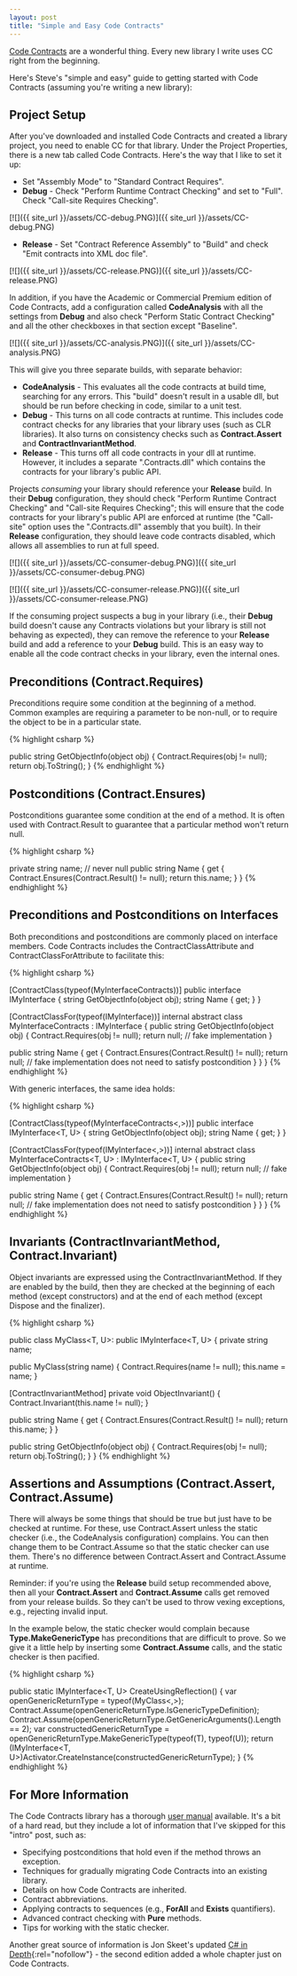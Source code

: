 ```yaml
---
layout: post
title: "Simple and Easy Code Contracts"
---
```

[Code Contracts](http://research.microsoft.com/en-us/projects/contracts/) are a wonderful thing. Every new library I write uses CC right from the beginning.

Here's Steve's "simple and easy" guide to getting started with Code Contracts (assuming you're writing a new library):

## Project Setup

After you've downloaded and installed Code Contracts and created a library project, you need to enable CC for that library. Under the Project Properties, there is a new tab called Code Contracts. Here's the way that I like to set it up:

- Set "Assembly Mode" to "Standard Contract Requires".
- **Debug** - Check "Perform Runtime Contract Checking" and set to "Full". Check "Call-site Requires Checking".

[![]({{ site_url }}/assets/CC-debug.PNG)]({{ site_url }}/assets/CC-debug.PNG)

- **Release** - Set "Contract Reference Assembly" to "Build" and check "Emit contracts into XML doc file".

[![]({{ site_url }}/assets/CC-release.PNG)]({{ site_url }}/assets/CC-release.PNG)

In addition, if you have the Academic or Commercial Premium edition of Code Contracts, add a configuration called **CodeAnalysis** with all the settings from **Debug** and also check "Perform Static Contract Checking" and all the other checkboxes in that section except "Baseline".

[![]({{ site_url }}/assets/CC-analysis.PNG)]({{ site_url }}/assets/CC-analysis.PNG)

This will give you three separate builds, with separate behavior:

 - **CodeAnalysis** - This evaluates all the code contracts at build time, searching for any errors. This "build" doesn't result in a usable dll, but should be run before checking in code, similar to a unit test.
 - **Debug** - This turns on all code contracts at runtime. This includes code contract checks for any libraries that your library uses (such as CLR libraries). It also turns on consistency checks such as **Contract.Assert** and **ContractInvariantMethod**.
 - **Release** - This turns off all code contracts in your dll at runtime. However, it includes a separate ".Contracts.dll" which contains the contracts for your library's public API.

Projects _consuming_ your library should reference your **Release** build. In their **Debug** configuration, they should check "Perform Runtime Contract Checking" and "Call-site Requires Checking"; this will ensure that the code contracts for your library's public API are enforced at runtime (the "Call-site" option uses the ".Contracts.dll" assembly that you built). In their **Release** configuration, they should leave code contracts disabled, which allows all assemblies to run at full speed.

[![]({{ site_url }}/assets/CC-consumer-debug.PNG)]({{ site_url }}/assets/CC-consumer-debug.PNG)

[![]({{ site_url }}/assets/CC-consumer-release.PNG)]({{ site_url }}/assets/CC-consumer-release.PNG)

If the consuming project suspects a bug in your library (i.e., their **Debug** build doesn't cause any Contracts violations but your library is still not behaving as expected), they can remove the reference to your **Release** build and add a reference to your **Debug** build. This is an easy way to enable all the code contract checks in your library, even the internal ones.

## Preconditions (Contract.Requires)

Preconditions require some condition at the beginning of a method. Common examples are requiring a parameter to be non-null, or to require the object to be in a particular state.

{% highlight csharp %}

public string GetObjectInfo(object obj)
{
  Contract.Requires(obj != null);
  return obj.ToString();
}
{% endhighlight %}

## Postconditions (Contract.Ensures)

Postconditions guarantee some condition at the end of a method. It is often used with Contract.Result to guarantee that a particular method won't return null.

{% highlight csharp %}

private string name; // never null
public string Name
{
  get
  {
    Contract.Ensures(Contract.Result<string>() != null);
    return this.name;
  }
}
{% endhighlight %}

## Preconditions and Postconditions on Interfaces

Both preconditions and postconditions are commonly placed on interface members. Code Contracts includes the ContractClassAttribute and ContractClassForAttribute to facilitate this:

{% highlight csharp %}

[ContractClass(typeof(MyInterfaceContracts))]
public interface IMyInterface
{
  string GetObjectInfo(object obj);
  string Name { get; }
}

[ContractClassFor(typeof(IMyInterface))]
internal abstract class MyInterfaceContracts : IMyInterface
{
  public string GetObjectInfo(object obj)
  {
    Contract.Requires(obj != null);
    return null; // fake implementation
  }

  public string Name
  {
    get
    {
      Contract.Ensures(Contract.Result<string>() != null);
      return null; // fake implementation does not need to satisfy postcondition
    }
  }
}
{% endhighlight %}

With generic interfaces, the same idea holds:

{% highlight csharp %}

[ContractClass(typeof(MyInterfaceContracts<,>))]
public interface IMyInterface<T, U>
{
  string GetObjectInfo(object obj);
  string Name { get; }
}

[ContractClassFor(typeof(IMyInterface<,>))]
internal abstract class MyInterfaceContracts<T, U> : IMyInterface<T, U>
{
  public string GetObjectInfo(object obj)
  {
    Contract.Requires(obj != null);
    return null; // fake implementation
  }

  public string Name
  {
    get
    {
      Contract.Ensures(Contract.Result<string>() != null);
      return null; // fake implementation does not need to satisfy postcondition
    }
  }
}
{% endhighlight %}

## Invariants (ContractInvariantMethod, Contract.Invariant)

Object invariants are expressed using the ContractInvariantMethod. If they are enabled by the build, then they are checked at the beginning of each method (except constructors) and at the end of each method (except Dispose and the finalizer).

{% highlight csharp %}

public class MyClass<T, U>: public IMyInterface<T, U>
{
  private string name;

  public MyClass(string name)
  {
    Contract.Requires(name != null);
    this.name = name;
  }

  [ContractInvariantMethod]
  private void ObjectInvariant()
  {
    Contract.Invariant(this.name != null);
  }

  public string Name
  {
    get
    {
      Contract.Ensures(Contract.Result<string>() != null);
      return this.name;
    }
  }

  public string GetObjectInfo(object obj)
  {
    Contract.Requires(obj != null);
    return obj.ToString();
  }
}
{% endhighlight %}

## Assertions and Assumptions (Contract.Assert, Contract.Assume)

There will always be some things that should be true but just have to be checked at runtime. For these, use Contract.Assert unless the static checker (i.e., the CodeAnalysis configuration) complains. You can then change them to be Contract.Assume so that the static checker can use them. There's no difference between Contract.Assert and Contract.Assume at runtime.

Reminder: if you're using the **Release** build setup recommended above, then all your **Contract.Assert** and **Contract.Assume** calls get removed from your release builds. So they can't be used to throw vexing exceptions, e.g., rejecting invalid input.

In the example below, the static checker would complain because **Type.MakeGenericType** has preconditions that are difficult to prove. So we give it a little help by inserting some **Contract.Assume** calls, and the static checker is then pacified.

{% highlight csharp %}

public static IMyInterface<T, U> CreateUsingReflection()
{
  var openGenericReturnType = typeof(MyClass<,>);
  Contract.Assume(openGenericReturnType.IsGenericTypeDefinition);
  Contract.Assume(openGenericReturnType.GetGenericArguments().Length == 2);
  var constructedGenericReturnType = openGenericReturnType.MakeGenericType(typeof(T), typeof(U));
  return (IMyInterface<T, U>)Activator.CreateInstance(constructedGenericReturnType);
}
{% endhighlight %}

## For More Information

The Code Contracts library has a thorough [user manual](http://research.microsoft.com/en-us/projects/contracts/userdoc.pdf) available. It's a bit of a hard read, but they include a lot of information that I've skipped for this "intro" post, such as:

  - Specifying postconditions that hold even if the method throws an exception.
  - Techniques for gradually migrating Code Contracts into an existing library.
  - Details on how Code Contracts are inherited.
  - Contract abbreviations.
  - Applying contracts to sequences (e.g., **ForAll** and **Exists** quantifiers).
  - Advanced contract checking with **Pure** methods.
  - Tips for working with the static checker.

Another great source of information is Jon Skeet's updated [C# in Depth](http://www.amazon.com/gp/product/1935182471?ie=UTF8&tag=stepheclearys-20&linkCode=as2&camp=1789&creative=390957&creativeASIN=1935182471){:rel="nofollow"} - the second edition added a whole chapter just on Code Contracts.


